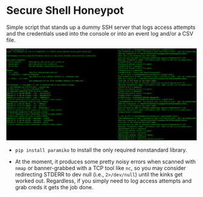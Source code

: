 # Secure Shell Honeypot

Simple script that stands up a dummy SSH server that logs access attempts and the credentials used into the console or into an event log and/or a CSV file.

![Usage example](./img/usage_example.png)

* `pip install paramiko` to install the only required nonstandard library.

* At the moment, it produces some pretty noisy errors when scanned with `nmap` or banner-grabbed with a TCP tool like `nc`, so you may consider redirecting STDERR to dev null (i.e., `2>/dev/null`) until the kinks get worked out. Regardless, if you simply need to log access attempts and grab creds it gets the job done.
